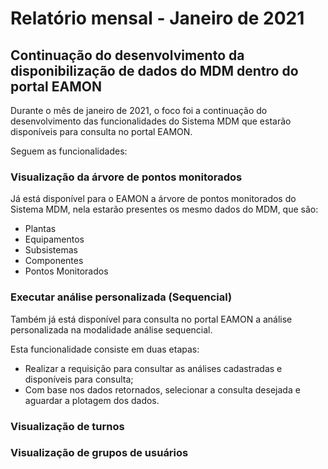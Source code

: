 # Relatório mensal - Janeiro de 2021

## Continuação do desenvolvimento da disponibilização de dados do MDM dentro do portal EAMON

Durante o mês de janeiro de 2021, o foco foi a continuação do desenvolvimento das funcionalidades do Sistema MDM que estarão disponíveis para consulta no portal EAMON.

Seguem as funcionalidades:

### Visualização da árvore de pontos monitorados

Já está disponível para o EAMON a árvore de pontos monitorados do Sistema MDM, nela estarão presentes os mesmo dados do MDM, que são:
  
  - Plantas
  - Equipamentos
  - Subsistemas
  - Componentes
  - Pontos Monitorados

### Executar análise personalizada (Sequencial)

Também já está disponível para consulta no portal EAMON a análise personalizada na modalidade análise sequencial. 

Esta funcionalidade consiste em duas etapas:

  - Realizar a requisição para consultar as análises cadastradas e disponíveis para consulta;
  - Com base nos dados retornados, selecionar a consulta desejada e aguardar a plotagem dos dados.

### Visualização de turnos

### Visualização de grupos de usuários
